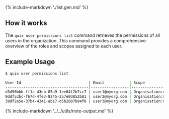 {% include-markdown './list.gen.md' %}

## How it works

The `quix user permissions list` command retrieves the permissions of all users in the organization. This command provides a comprehensive overview of the roles and scopes assigned to each user.

## Example Usage

```bash
$ quix user permissions list

User Id                              | Email           | Scope              | Role
-------------------------------------|-----------------|--------------------|---------
d3d50bbb-ff1c-43db-85a9-1ee04f2b7cc7 | user1@myorg.com | Organisation:myorg | Admin
9ddf53bc-f67d-4fe3-8245-257e0d852b81 | user2@myorg.com | Organisation:myorg | Editor
39df2e5e-37b4-4341-ab17-d5b2807b94f0 | user3@myorg.com | Organisation:myorg | Manager

```
{% include-markdown '../../utils/note-output.md' %}